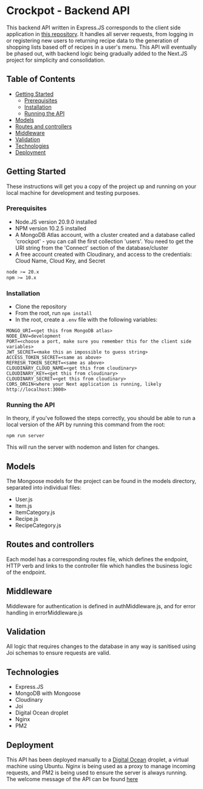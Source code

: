 # Crockpot - Backend API

This backend API written in Express.JS corresponds to the client side application in [this repository](https://github.com/franciskershaw/crockpot). It handles all server requests, from logging in or registering new users to returning recipe data to the generation of shopping lists based off of recipes in a user's menu. This API will eventually be phased out, with backend logic being gradually added to the Next.JS project for simplicity and consolidation. 

## Table of Contents

- [Getting Started](#getting-started)
  - [Prerequisites](#prerequisites)
  - [Installation](#installation)
  - [Running the API](#running-the-api)
- [Models](#models)
- [Routes and controllers](#routes-and-controllers)
- [Middleware](#middleware)
- [Validation](#Validation)
- [Technologies](#technologies)
- [Deployment](#deployment)

## Getting Started

These instructions will get you a copy of the project up and running on your local machine for development and testing purposes.

### Prerequisites
- Node.JS version 20.9.0 installed
- NPM version 10.2.5 installed
- A MongoDB Atlas account, with a cluster created and a database called 'crockpot' - you can call the first collection 'users'. You need to get the URI string from the 'Connect' section of the database/cluster
- A free account created with Cloudinary, and access to the credentials: Cloud Name, Cloud Key, and Secret 

```bash
node >= 20.x
npm >= 10.x
```

### Installation
- Clone the repository
- From the root, run `npm install`
- In the root, create a `.env` file with the following variables:

```
MONGO_URI=<get this from MongoDB atlas>
NODE_ENV=development
PORT=<choose a port, make sure you remember this for the client side variables>
JWT_SECRET=<make this an impossible to guess string>
ACCESS_TOKEN_SECRET=<same as above>
REFRESH_TOKEN_SECRET=<same as above>
CLOUDINARY_CLOUD_NAME=<get this from cloudinary>
CLOUDINARY_KEY=<get this from cloudinary>
CLOUDINARY_SECRET=<get this from cloudinary>
CORS_ORGIN<where your Next application is running, likely http://localhost:3000>
```

### Running the API
In theory, if you've followed the steps correctly, you should be able to run a local version of the API by running this command from the root:
```
npm run server
```
This will run the server with nodemon and listen for changes.

## Models

The Mongoose models for the project can be found in the models directory, separated into individual files:

- User.js
- Item.js
- ItemCategory.js
- Recipe.js
- RecipeCategory.js

## Routes and controllers

Each model has a corresponding routes file, which defines the endpoint, HTTP verb and links to the controller file which handles the business logic of the endpoint.

## Middleware

Middleware for authentication is defined in authMiddleware.js, and for error handling in errorMiddleware.js

## Validation

All logic that requires changes to the database in any way is sanitised using Joi schemas to ensure requests are valid.

## Technologies
- Express.JS
- MongoDB with Mongoose
- Cloudinary
- Joi
- Digital Ocean droplet
- Nginx
- PM2

## Deployment

This API has been deployed manually to a [Digital Ocean](https://www.digitalocean.com/) droplet, a virtual machine using Ubuntu. Nginx is being used as a proxy to manage incoming requests, and PM2 is being used to ensure the server is always running. The welcome message of the API can be found [here](https://api.crockpot.app/)

